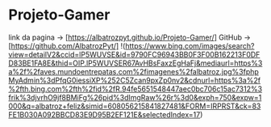 # Projeto-Gamer
link da pagina -> [https://albatrozpyt.github.io/Projeto-Gamer/]
GitHub -> [https://github.com/AlbatrozPyt/]
!(https://www.bing.com/images/search?view=detailV2&ccid=lP5WUVSE&id=9790FC96943BB0F3F00B162213F0DFD83BE1FA8E&thid=OIP.lP5WUVSER67AvHBsFaxzEgHaFj&mediaurl=https%3a%2f%2faves.mundoentrepatas.com%2fimagenes%2falbatroz.jpg%3fphpMyAdmin%3dPfqG0iessiXP%252C5Zcan9pxZp0nv2&cdnurl=https%3a%2f%2fth.bing.com%2fth%2fid%2fR.94fe5651548447aec0bc706c15ac7312%3frik%3djvrhO9jf8BMiFg%26pid%3dImgRaw%26r%3d0&exph=750&expw=1000&q=albatroz+feliz&simid=608056215841827481&FORM=IRPRST&ck=83FE1B030A092BBCD83E9D95B2EF121E&selectedIndex=17)
